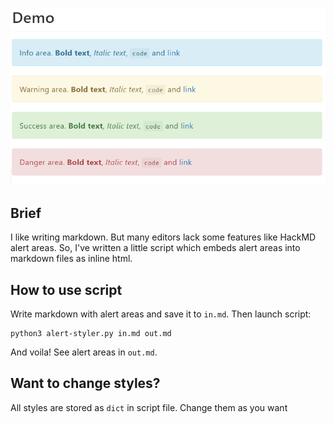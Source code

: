 ![Demo](/demo.PNG)

## Brief

I like writing markdown. But many editors lack some features like HackMD alert areas.
So, I've written a little script which embeds alert areas into markdown files as inline html.

## How to use script

Write markdown with alert areas and save it to `in.md`. Then launch script:
```
python3 alert-styler.py in.md out.md
```

And voila!
See alert areas in `out.md`.

## Want to change styles?

All styles are stored as `dict` in script file. Change them as you want
